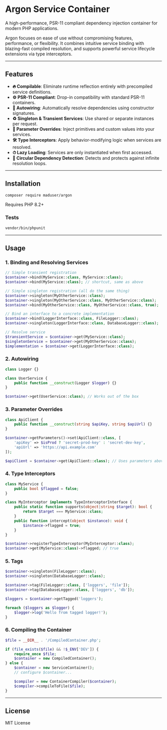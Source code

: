 # Argon Service Container

A high-performance, PSR-11 compliant dependency injection container for modern PHP applications.

Argon focuses on ease of use without compromising features, performance, or flexibility. It combines intuitive service binding with blazing-fast compiled resolution, and supports powerful service lifecycle extensions via type interceptors.

---

## Features

- **🔥 Compilable**: Eliminate runtime reflection entirely with precompiled service definitions.
- **⚙️ PSR-11 Compliant**: Drop-in compatibility with standard PSR-11 containers.
- **🧠 Autowiring**: Automatically resolve dependencies using constructor signatures.
- **♻️ Singleton & Transient Services**: Use shared or separate instances per request.
- **🧩 Parameter Overrides**: Inject primitives and custom values into your services.
- **🛠 Type Interceptors**: Apply behavior-modifying logic when services are resolved.
- **⏱ Lazy Loading**: Services are only instantiated when first accessed.
- **🚨 Circular Dependency Detection**: Detects and protects against infinite resolution loops.

---

## Installation

```bash
composer require maduser/argon
```

Requires PHP 8.2+

### Tests

```bash
vendor/bin/phpunit
```

---

## Usage

### 1. Binding and Resolving Services

```php
// Simple transient registration
$container->bind(MyService::class, MyService::class);
$container->bind(MyService::class); // shortcut, same as above

// Simple singleton registration (all do the same thing)
$container->singleton(MyOtherService::class);
$container->singleton(MyOtherService::class, MyOtherService::class);
$container->bind(MyOtherService::class, MyOtherService::class, true);

// Bind an interface to a concrete implementation
$container->bind(LoggerInterface::class, FileLogger::class);
$container->singleton(LoggerInterface::class, DatabaseLogger::class);

// Resolve service
$transientService = $container->get(MyService::class);
$singletonService = $container->get(MyOtherService::class);
$implementation = $container->get(LoggerInterface::class);
```

### 2. Autowiring

```php
class Logger {}

class UserService {
    public function __construct(Logger $logger) {}
}

$container->get(UserService::class); // Works out of the box
```

### 3. Parameter Overrides

```php
class ApiClient {
    public function __construct(string $apiKey, string $apiUrl) {}
}

$container->getParameters()->set(ApiClient::class, [
    'apiKey' => $isProd ? 'secret-prod-key' : 'secret-dev-key',
    'apiUrl' => 'https://api.example.com'
]);

$apiClient = $container->get(ApiClient::class); // Uses parameters above
```

### 4. Type Interceptors

```php
class MyService {
    public bool $flagged = false;
}

class MyInterceptor implements TypeInterceptorInterface {
    public static function supports(object|string $target): bool {
        return $target === MyService::class;
    }
    public function intercept(object $instance): void {
        $instance->flagged = true;
    }
}

$container->registerTypeInterceptor(MyInterceptor::class);
$container->get(MyService::class)->flagged; // true
```

### 5. Tags

```php
$container->singleton(FileLogger::class);
$container->singleton(DatabaseLogger::class);

$container->tag(FileLogger::class, ['loggers', 'file']);
$container->tag(DatabaseLogger::class, ['loggers', 'db']);

$loggers = $container->getTagged('loggers');

foreach ($loggers as $logger) {
    $logger->log('Hello from tagged logger!');
}
```

### 6. Compiling the Container

```php
$file = __DIR__ . '/CompiledContainer.php';

if (file_exists($file) && !$_ENV['DEV']) {
    require_once $file;
    $container = new CompiledContainer();
} else {
    $container = new ServiceContainer();
    // configure $container...

    $compiler = new ContainerCompiler($container);
    $compiler->compileToFile($file);
}
```

---

## License

MIT License

